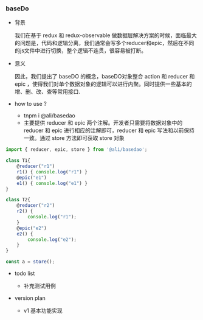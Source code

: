 ### baseDo

- 背景

   我们在基于 redux 和 redux-observable 做数据层解决方案的时候，面临最大的问题是，代码和逻辑分离，我们通常会写多个reducer和epic，然后在不同的js文件中进行切换，整个逻辑不连贯，很容易被打断。

- 意义

   因此，我们提出了 baseDO 的概念，baseDO对象整合 action 和 reducer 和 epic ，使得我们对单个数据对象的逻辑可以进行内聚。同时提供一些基本的增、删、改、查等常用接口.

- how to use ?

   - tnpm i @ali/basedao
   - 主要提供 reducer 和 epic 两个注解。开发者只需要将数据对象中的reducer 和 epic 进行相应的注解即可，reducer 和 epic 写法和以前保持一致。通过 store 方法即可获取 store 对象

```js
import { reducer, epic, store } from '@ali/basedao';

class T1{
    @reducer("r1")
    r1() { console.log("r1") }
    @epic("e1")
    e1() { console.log("e1") }
}

class T2{
    @reducer("r2")
    r2() {
        console.log("r1");
    }
    @epic("e2")
    e2() {
        console.log("e2");
    }
}

const a = store();


```

- todo list
   - 补充测试用例

- version plan
   - v1 基本功能实现
  